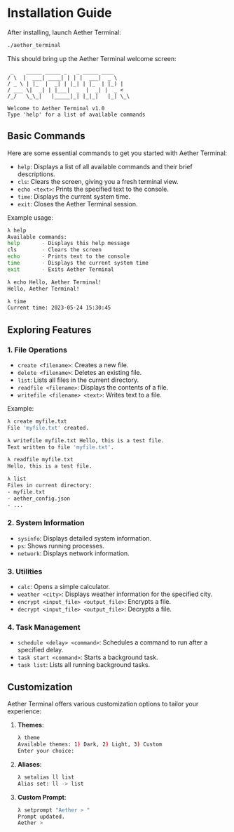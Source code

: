 # Installation Guide

After installing, launch Aether Terminal:

```bash
./aether_terminal
```

This should bring up the Aether Terminal welcome screen:

```
 _    _____ _____ _   _ _____ ____
/ \  |  ___| ____| | | |  ___|  _ \
/ _ \ | |_  |  _| | |_| | |_  | |_) |
/ ___ \|  _| | |___|  _  |  _| |  _ <
/_/   \_\_|   |_____|_| |_|_|   |_| \_\

Welcome to Aether Terminal v1.0
Type 'help' for a list of available commands
```

## Basic Commands

Here are some essential commands to get you started with Aether Terminal:

- `help`: Displays a list of all available commands and their brief descriptions.
- `cls`: Clears the screen, giving you a fresh terminal view.
- `echo <text>`: Prints the specified text to the console.
- `time`: Displays the current system time.
- `exit`: Closes the Aether Terminal session.

Example usage:

```bash
λ help
Available commands:
help       - Displays this help message
cls        - Clears the screen
echo       - Prints text to the console
time       - Displays the current system time
exit       - Exits Aether Terminal

λ echo Hello, Aether Terminal!
Hello, Aether Terminal!

λ time
Current time: 2023-05-24 15:30:45
```

## Exploring Features

### 1. File Operations

- `create <filename>`: Creates a new file.
- `delete <filename>`: Deletes an existing file.
- `list`: Lists all files in the current directory.
- `readfile <filename>`: Displays the contents of a file.
- `writefile <filename> <text>`: Writes text to a file.

Example:

```bash
λ create myfile.txt
File 'myfile.txt' created.

λ writefile myfile.txt Hello, this is a test file.
Text written to file 'myfile.txt'.

λ readfile myfile.txt
Hello, this is a test file.

λ list
Files in current directory:
- myfile.txt
- aether_config.json
- ...
```

### 2. System Information

- `sysinfo`: Displays detailed system information.
- `ps`: Shows running processes.
- `network`: Displays network information.

### 3. Utilities

- `calc`: Opens a simple calculator.
- `weather <city>`: Displays weather information for the specified city.
- `encrypt <input_file> <output_file>`: Encrypts a file.
- `decrypt <input_file> <output_file>`: Decrypts a file.

### 4. Task Management

- `schedule <delay> <command>`: Schedules a command to run after a specified delay.
- `task start <command>`: Starts a background task.
- `task list`: Lists all running background tasks.

## Customization

Aether Terminal offers various customization options to tailor your experience:

1. **Themes**:
   ```bash
   λ theme
   Available themes: 1) Dark, 2) Light, 3) Custom
   Enter your choice:
   ```

2. **Aliases**:
   ```bash
   λ setalias ll list
   Alias set: ll -> list
   ```

3. **Custom Prompt**:
   ```bash
   λ setprompt "Aether > "
   Prompt updated.
   Aether >
   ```